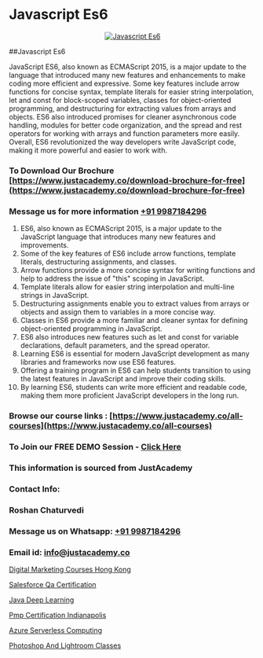 # Javascript Es6

<p align="center">
  <a href="https://justacademy.co/course-detail/javascript-training">
    <img src="https://justacademy.co/storage2/course_image/1676636853_course_image.webp" alt="Javascript Es6">
  </a>
</p>
##Javascript Es6

JavaScript ES6, also known as ECMAScript 2015, is a major update to the language that introduced many new features and enhancements to make coding more efficient and expressive. Some key features include arrow functions for concise syntax, template literals for easier string interpolation, let and const for block-scoped variables, classes for object-oriented programming, and destructuring for extracting values from arrays and objects. ES6 also introduced promises for cleaner asynchronous code handling, modules for better code organization, and the spread and rest operators for working with arrays and function parameters more easily. Overall, ES6 revolutionized the way developers write JavaScript code, making it more powerful and easier to work with.
### To Download Our Brochure [https://www.justacademy.co/download-brochure-for-free](https://www.justacademy.co/download-brochure-for-free)
### Message us for more information [+91 9987184296](https://api.whatsapp.com/send?phone=919987184296)
1) ES6, also known as ECMAScript 2015, is a major update to the JavaScript language that introduces many new features and improvements.
2) Some of the key features of ES6 include arrow functions, template literals, destructuring assignments, and classes.
3) Arrow functions provide a more concise syntax for writing functions and help to address the issue of "this" scoping in JavaScript.
4) Template literals allow for easier string interpolation and multi-line strings in JavaScript.
5) Destructuring assignments enable you to extract values from arrays or objects and assign them to variables in a more concise way.
6) Classes in ES6 provide a more familiar and cleaner syntax for defining object-oriented programming in JavaScript.
7) ES6 also introduces new features such as let and const for variable declarations, default parameters, and the spread operator.
8) Learning ES6 is essential for modern JavaScript development as many libraries and frameworks now use ES6 features.
9) Offering a training program in ES6 can help students transition to using the latest features in JavaScript and improve their coding skills.
10) By learning ES6, students can write more efficient and readable code, making them more proficient JavaScript developers in the long run.

### Browse our course links : [https://www.justacademy.co/all-courses](https://www.justacademy.co/all-courses) 
### To Join our FREE DEMO Session - [Click Here](https://www.justacademy.co/register-for-course-demo)


### This information is sourced from JustAcademy
### Contact Info:
### Roshan Chaturvedi
### Message us on Whatsapp: [+91 9987184296](https://api.whatsapp.com/send?phone=919987184296)
### Email id: [info@justacademy.co](mailto:info@justacademy.co)
                
[Digital Marketing Courses Hong Kong](https://www.linkedin.com/pulse/digital-marketing-courses-hong-kong-justacademy-cupertino-ukzic?trackingId=V9hZ32fFs%2FwNVIfACqJbvw%3D%3D&lipi=urn%3Ali%3Apage%3Ad_flagship3_company_admin%3BzQv8YsYPTiCPDkVRvYwOog%3D%3D)

[Salesforce Qa Certification](https://www.linkedin.com/pulse/salesforce-qa-certification-justacademy-manchester-2sckf?trackingId=Ts28jYg7FvoxlZ4IHlw43g%3D%3D&lipi=urn%3Ali%3Apage%3Ad_flagship3_company_admin%3BRPj7cFFBTbicPRo%2F8FQZQw%3D%3D)

[Java Deep Learning](https://medium.com/@ranemanish460/java-deep-learning-a7c8c6c52dc6)

[Pmp Certification Indianapolis](https://medium.com/@AkashSingh2052/pmp-certification-indianapolis-64769d65cbdc)

[Azure Serverless Computing](https://justacademyin.github.io/justacademy/azure-serverless-computing)

[Photoshop And Lightroom Classes](https://justacademyin.github.io/justacademy/photoshop-and-lightroom-classes)

